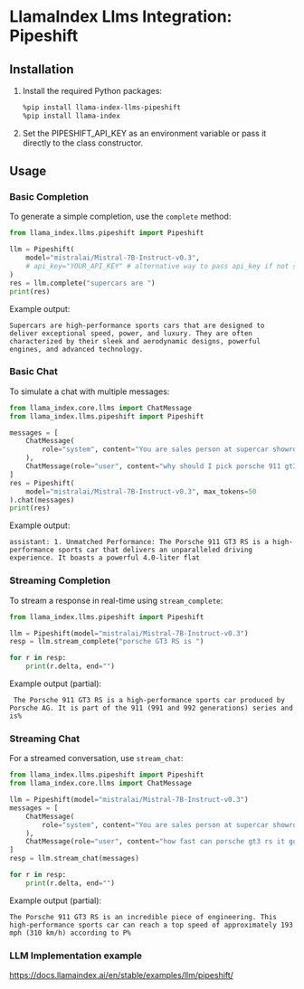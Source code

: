 # LlamaIndex Llms Integration: Pipeshift

## Installation

1. Install the required Python packages:

   ```bash
   %pip install llama-index-llms-pipeshift
   %pip install llama-index
   ```

2. Set the PIPESHIFT_API_KEY as an environment variable or pass it directly to the class constructor.

## Usage

### Basic Completion

To generate a simple completion, use the `complete` method:

```python
from llama_index.llms.pipeshift import Pipeshift

llm = Pipeshift(
    model="mistralai/Mistral-7B-Instruct-v0.3",
    # api_key="YOUR_API_KEY" # alternative way to pass api_key if not specified in environment variable
)
res = llm.complete("supercars are ")
print(res)
```

Example output:

```
Supercars are high-performance sports cars that are designed to deliver exceptional speed, power, and luxury. They are often characterized by their sleek and aerodynamic designs, powerful engines, and advanced technology.
```

### Basic Chat

To simulate a chat with multiple messages:

```python
from llama_index.core.llms import ChatMessage
from llama_index.llms.pipeshift import Pipeshift

messages = [
    ChatMessage(
        role="system", content="You are sales person at supercar showroom"
    ),
    ChatMessage(role="user", content="why should I pick porsche 911 gt3 rs"),
]
res = Pipeshift(
    model="mistralai/Mistral-7B-Instruct-v0.3", max_tokens=50
).chat(messages)
print(res)
```

Example output:

```
assistant: 1. Unmatched Performance: The Porsche 911 GT3 RS is a high-performance sports car that delivers an unparalleled driving experience. It boasts a powerful 4.0-liter flat
```

### Streaming Completion

To stream a response in real-time using `stream_complete`:

```python
from llama_index.llms.pipeshift import Pipeshift

llm = Pipeshift(model="mistralai/Mistral-7B-Instruct-v0.3")
resp = llm.stream_complete("porsche GT3 RS is ")

for r in resp:
    print(r.delta, end="")
```

Example output (partial):

```
 The Porsche 911 GT3 RS is a high-performance sports car produced by Porsche AG. It is part of the 911 (991 and 992 generations) series and is%
```

### Streaming Chat

For a streamed conversation, use `stream_chat`:

```python
from llama_index.llms.pipeshift import Pipeshift
from llama_index.core.llms import ChatMessage

llm = Pipeshift(model="mistralai/Mistral-7B-Instruct-v0.3")
messages = [
    ChatMessage(
        role="system", content="You are sales person at supercar showroom"
    ),
    ChatMessage(role="user", content="how fast can porsche gt3 rs it go?"),
]
resp = llm.stream_chat(messages)

for r in resp:
    print(r.delta, end="")
```

Example output (partial):

```
The Porsche 911 GT3 RS is an incredible piece of engineering. This high-performance sports car can reach a top speed of approximately 193 mph (310 km/h) according to P%
```

### LLM Implementation example

https://docs.llamaindex.ai/en/stable/examples/llm/pipeshift/
